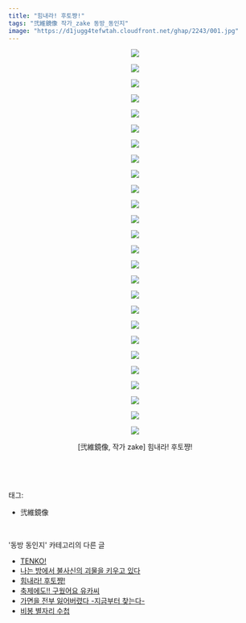 ```yaml
---
title: "힘내라! 후토쨩!"
tags: "弐維鏡像 작가_zake 동방_동인지"
image: "https://d1jugg4tefwtah.cloudfront.net/ghap/2243/001.jpg"
---
```

<div class="article">
<p style="text-align: center; clear: none; float: none;"><img src="{{ site.imgserver11 }}/ghap/2243/001.jpg"/></p>
<p style="text-align: center; clear: none; float: none;"><img src="{{ site.imgserver11 }}/ghap/2243/002.jpg"/></p>
<p style="text-align: center; clear: none; float: none;"><img src="{{ site.imgserver11 }}/ghap/2243/003.jpg"/></p>
<p style="text-align: center; clear: none; float: none;"><img src="{{ site.imgserver11 }}/ghap/2243/004.jpg"/></p>
<p style="text-align: center; clear: none; float: none;"><img src="{{ site.imgserver11 }}/ghap/2243/005.jpg"/></p>
<p style="text-align: center; clear: none; float: none;"><img src="{{ site.imgserver11 }}/ghap/2243/006.jpg"/></p>
<p style="text-align: center; clear: none; float: none;"><img src="{{ site.imgserver11 }}/ghap/2243/007.jpg"/></p>
<p style="text-align: center; clear: none; float: none;"><img src="{{ site.imgserver11 }}/ghap/2243/008.jpg"/></p>
<p style="text-align: center; clear: none; float: none;"><img src="{{ site.imgserver11 }}/ghap/2243/009.jpg"/></p>
<p style="text-align: center; clear: none; float: none;"><img src="{{ site.imgserver11 }}/ghap/2243/010.jpg"/></p>
<p style="text-align: center; clear: none; float: none;"><img src="{{ site.imgserver11 }}/ghap/2243/011.jpg"/></p>
<p style="text-align: center; clear: none; float: none;"><img src="{{ site.imgserver11 }}/ghap/2243/012.jpg"/></p>
<p style="text-align: center; clear: none; float: none;"><img src="{{ site.imgserver11 }}/ghap/2243/013.jpg"/></p>
<p style="text-align: center; clear: none; float: none;"><img src="{{ site.imgserver11 }}/ghap/2243/014.jpg"/></p>
<p style="text-align: center; clear: none; float: none;"><img src="{{ site.imgserver11 }}/ghap/2243/015.jpg"/></p>
<p style="text-align: center; clear: none; float: none;"><img src="{{ site.imgserver11 }}/ghap/2243/016.jpg"/></p>
<p style="text-align: center; clear: none; float: none;"><img src="{{ site.imgserver11 }}/ghap/2243/017.jpg"/></p>
<p style="text-align: center; clear: none; float: none;"><img src="{{ site.imgserver11 }}/ghap/2243/018.jpg"/></p>
<p style="text-align: center; clear: none; float: none;"><img src="{{ site.imgserver11 }}/ghap/2243/019.jpg"/></p>
<p style="text-align: center; clear: none; float: none;"><img src="{{ site.imgserver11 }}/ghap/2243/020.jpg"/></p>
<p style="text-align: center; clear: none; float: none;"><img src="{{ site.imgserver11 }}/ghap/2243/021.jpg"/></p>
<p style="text-align: center; clear: none; float: none;"><img src="{{ site.imgserver11 }}/ghap/2243/022.jpg"/></p>
<p style="text-align: center; clear: none; float: none;"><img src="{{ site.imgserver11 }}/ghap/2243/023.jpg"/></p>
<p style="text-align: center; clear: none; float: none;"><img src="{{ site.imgserver11 }}/ghap/2243/024.jpg"/></p>
<p style="text-align: center; clear: none; float: none;"><img src="{{ site.imgserver11 }}/ghap/2243/025.jpg"/></p>
<p style="text-align: center; clear: none; float: none;"><img src="{{ site.imgserver11 }}/ghap/2243/026.jpg"/></p>
<p style="text-align: center; clear: none; float: none;">[弐維鏡像, 작가 zake] 힘내라! 후토쨩!</p>
<p><br/></p>
</div><br/>
<div class="tagTrail">
<p>태그: </p>
<ul>
<li>弐維鏡像</li>
</ul>
</div><br/>
<div class="another">
<p>'동방 동인지' 카테고리의 다른 글</p>
<ul>
<li><a href="/ghap_2246">TENKO!</a></li>
<li><a href="/ghap_2244">나는 방에서 불사신의 괴물을 키우고 있다</a></li>
<li><a href="/ghap_2243">힘내라! 후토쨩!</a></li>
<li><a href="/ghap_2242">축제에도!! 구웠어요 유카씨</a></li>
<li><a href="/ghap_2241">가면을 전부 잃어버렸다 -지금부터 찾는다-</a></li>
<li><a href="/ghap_2240">비봉 별자리 수첩</a></li>
</ul>
</div><br/>
<div class="cb_module cb_fluid">
<div class="cb_wrt cb_profile">
</div><!-- commentList close -->
</div><br/>
